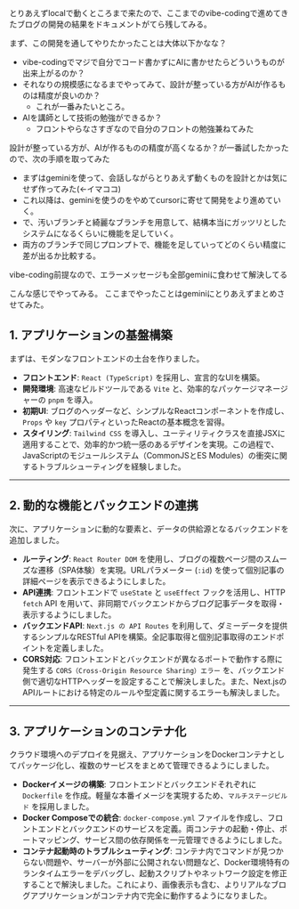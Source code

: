とりあえずlocalで動くところまで来たので、ここまでのvibe-codingで進めてきたブログの開発の結果をドキュメントがてら残してみる。

まず、この開発を通してやりたかったことは大体以下かなな？
- vibe-codingでマジで自分でコード書かずにAIに書かせたらどういうものが出来上がるのか？
- それなりの規模感になるまでやってみて、設計が整っている方がAIが作るものは精度が良いのか？
  - これが一番みたいところ。
- AIを講師として技術の勉強ができるか？
  - フロントやらなさすぎなので自分のフロントの勉強兼ねてみた

設計が整っている方が、AIが作るものの精度が高くなるか？が一番試したかったので、次の手順を取ってみた
- まずはgeminiを使って、会話しながらとりあえず動くものを設計とかは気にせず作ってみた(←イマココ)
- これ以降は、geminiを使うのをやめてcursorに寄せて開発をより進めていく。
- で、汚いブランチと綺麗なブランチを用意して、結構本当にガッツリとしたシステムになるくらいに機能を足していく。
- 両方のブランチで同じプロンプトで、機能を足していってどのくらい精度に差が出るか比較する。

vibe-coding前提なので、エラーメッセージも全部geminiに食わせて解決してる

こんな感じでやってみる。
ここまでやったことはgeminiにとりあえずまとめさせてみた。

## 1. アプリケーションの基盤構築

まずは、モダンなフロントエンドの土台を作りました。

* **フロントエンド**: `React (TypeScript)` を採用し、宣言的なUIを構築。
* **開発環境**: 高速なビルドツールである `Vite` と、効率的なパッケージマネージャーの `pnpm` を導入。
* **初期UI**: ブログのヘッダーなど、シンプルなReactコンポーネントを作成し、`Props` や `key` プロパティといったReactの基本概念を習得。
* **スタイリング**: `Tailwind CSS` を導入し、ユーティリティクラスを直接JSXに適用することで、効率的かつ統一感のあるデザインを実現。この過程で、JavaScriptのモジュールシステム（CommonJSとES Modules）の衝突に関するトラブルシューティングを経験しました。

---

## 2. 動的な機能とバックエンドの連携

次に、アプリケーションに動的な要素と、データの供給源となるバックエンドを追加しました。

* **ルーティング**: `React Router DOM` を使用し、ブログの複数ページ間のスムーズな遷移（SPA体験）を実現。URLパラメーター (`:id`) を使って個別記事の詳細ページを表示できるようにしました。
* **API連携**: フロントエンドで `useState` と `useEffect` フックを活用し、HTTP `fetch` API を用いて、非同期でバックエンドからブログ記事データを取得・表示するようにしました。
* **バックエンドAPI**: `Next.js の API Routes` を利用して、ダミーデータを提供するシンプルなRESTful APIを構築。全記事取得と個別記事取得のエンドポイントを定義しました。
* **CORS対応**: フロントエンドとバックエンドが異なるポートで動作する際に発生する `CORS（Cross-Origin Resource Sharing）エラー` を、バックエンド側で適切なHTTPヘッダーを設定することで解決しました。また、Next.jsのAPIルートにおける特定のルールや型定義に関するエラーも解決しました。

---

## 3. アプリケーションのコンテナ化

クラウド環境へのデプロイを見据え、アプリケーションをDockerコンテナとしてパッケージ化し、複数のサービスをまとめて管理できるようにしました。

* **Dockerイメージの構築**: フロントエンドとバックエンドそれぞれに `Dockerfile` を作成。軽量な本番イメージを実現するため、`マルチステージビルド` を採用しました。
* **Docker Composeでの統合**: `docker-compose.yml` ファイルを作成し、フロントエンドとバックエンドのサービスを定義。両コンテナの起動・停止、ポートマッピング、サービス間の依存関係を一元管理できるようにしました。
* **コンテナ起動時のトラブルシューティング**: コンテナ内でコマンドが見つからない問題や、サーバーが外部に公開されない問題など、Docker環境特有のランタイムエラーをデバッグし、起動スクリプトやネットワーク設定を修正することで解決しました。これにより、画像表示も含む、よりリアルなブログアプリケーションがコンテナ内で完全に動作するようになりました。
